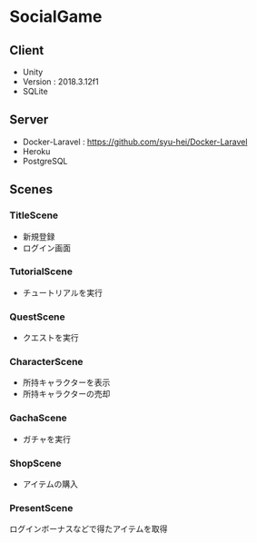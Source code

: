 # SocialGame
## Client
* Unity  
* Version : 2018.3.12f1  
* SQLite  
## Server
* Docker-Laravel : https://github.com/syu-hei/Docker-Laravel
* Heroku
* PostgreSQL
## Scenes
### TitleScene
* 新規登録  
* ログイン画面 
### TutorialScene
* チュートリアルを実行  
### QuestScene
* クエストを実行  
### CharacterScene
* 所持キャラクターを表示  
* 所持キャラクターの売却  
### GachaScene
* ガチャを実行  
### ShopScene
* アイテムの購入  
### PresentScene
ログインボーナスなどで得たアイテムを取得
